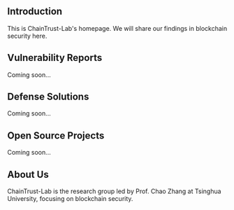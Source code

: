 
## Introduction
This is ChainTrust-Lab's homepage. We will share our findings in blockchain security here.

## Vulnerability Reports
Coming soon...

## Defense Solutions
Coming soon...

## Open Source Projects
Coming soon...

## About Us
ChainTrust-Lab is the research group led by Prof. Chao Zhang at Tsinghua University, focusing on blockchain security.
